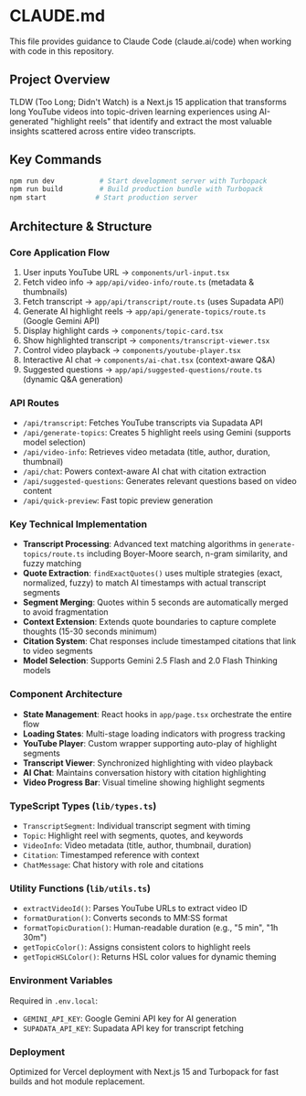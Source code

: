 # CLAUDE.md

This file provides guidance to Claude Code (claude.ai/code) when working with code in this repository.

## Project Overview

TLDW (Too Long; Didn't Watch) is a Next.js 15 application that transforms long YouTube videos into topic-driven learning experiences using AI-generated "highlight reels" that identify and extract the most valuable insights scattered across entire video transcripts.

## Key Commands

```bash
npm run dev           # Start development server with Turbopack
npm run build         # Build production bundle with Turbopack  
npm start            # Start production server
```

## Architecture & Structure

### Core Application Flow
1. User inputs YouTube URL → `components/url-input.tsx`
2. Fetch video info → `app/api/video-info/route.ts` (metadata & thumbnails)
3. Fetch transcript → `app/api/transcript/route.ts` (uses Supadata API)
4. Generate AI highlight reels → `app/api/generate-topics/route.ts` (Google Gemini API)
5. Display highlight cards → `components/topic-card.tsx`
6. Show highlighted transcript → `components/transcript-viewer.tsx`
7. Control video playback → `components/youtube-player.tsx`
8. Interactive AI chat → `components/ai-chat.tsx` (context-aware Q&A)
9. Suggested questions → `app/api/suggested-questions/route.ts` (dynamic Q&A generation)

### API Routes
- `/api/transcript`: Fetches YouTube transcripts via Supadata API
- `/api/generate-topics`: Creates 5 highlight reels using Gemini (supports model selection)
- `/api/video-info`: Retrieves video metadata (title, author, duration, thumbnail)
- `/api/chat`: Powers context-aware AI chat with citation extraction
- `/api/suggested-questions`: Generates relevant questions based on video content
- `/api/quick-preview`: Fast topic preview generation

### Key Technical Implementation
- **Transcript Processing**: Advanced text matching algorithms in `generate-topics/route.ts` including Boyer-Moore search, n-gram similarity, and fuzzy matching
- **Quote Extraction**: `findExactQuotes()` uses multiple strategies (exact, normalized, fuzzy) to match AI timestamps with actual transcript segments
- **Segment Merging**: Quotes within 5 seconds are automatically merged to avoid fragmentation
- **Context Extension**: Extends quote boundaries to capture complete thoughts (15-30 seconds minimum)
- **Citation System**: Chat responses include timestamped citations that link to video segments
- **Model Selection**: Supports Gemini 2.5 Flash and 2.0 Flash Thinking models

### Component Architecture
- **State Management**: React hooks in `app/page.tsx` orchestrate the entire flow
- **Loading States**: Multi-stage loading indicators with progress tracking
- **YouTube Player**: Custom wrapper supporting auto-play of highlight segments
- **Transcript Viewer**: Synchronized highlighting with video playback
- **AI Chat**: Maintains conversation history with citation highlighting
- **Video Progress Bar**: Visual timeline showing highlight segments

### TypeScript Types (`lib/types.ts`)
- `TranscriptSegment`: Individual transcript segment with timing
- `Topic`: Highlight reel with segments, quotes, and keywords
- `VideoInfo`: Video metadata (title, author, thumbnail, duration)
- `Citation`: Timestamped reference with context
- `ChatMessage`: Chat history with role and citations

### Utility Functions (`lib/utils.ts`)
- `extractVideoId()`: Parses YouTube URLs to extract video ID
- `formatDuration()`: Converts seconds to MM:SS format
- `formatTopicDuration()`: Human-readable duration (e.g., "5 min", "1h 30m")
- `getTopicColor()`: Assigns consistent colors to highlight reels
- `getTopicHSLColor()`: Returns HSL color values for dynamic theming

### Environment Variables
Required in `.env.local`:
- `GEMINI_API_KEY`: Google Gemini API key for AI generation
- `SUPADATA_API_KEY`: Supadata API key for transcript fetching

### Deployment
Optimized for Vercel deployment with Next.js 15 and Turbopack for fast builds and hot module replacement.